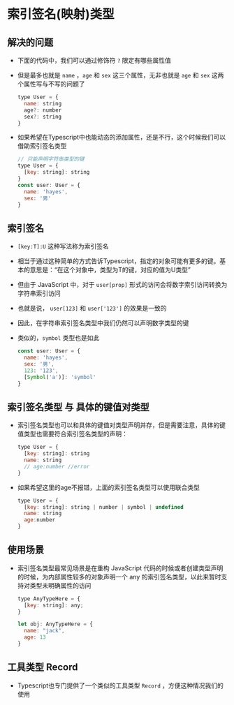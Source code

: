 # 索引签名(映射)类型

## 解决的问题

+ 下面的代码中，我们可以通过修饰符 `?` 限定有哪些属性值
+ 但是最多也就是 `name` ，`age` 和 `sex` 这三个属性，无非也就是 `age` 和 `sex` 这两个属性写与不写的问题了

  ```js
  type User = {
    name: string
    age?: number
    sex?: string
  }
  ```

+ 如果希望在Typescript中也能动态的添加属性，还是不行，这个时候我们可以借助索引签名类型

  ```js
  // 只能声明字符串类型的键
  type User = {
    [key: string]: string
  }
  const user: User = {
    name: 'hayes',
    sex: '男'
  }
  ```

## 索引签名

+ `[key:T]:U` 这种写法称为索引签名

+ 相当于通过这种简单的方式告诉Typescript，指定的对象可能有更多的键。基本的意思是：“在这个对象中，类型为T的键，对应的值为U类型”

+ 但由于 JavaScript 中，对于 `user[prop]` 形式的访问会将数字索引访问转换为字符串索引访问
+ 也就是说， `user[123]` 和 `user['123']` 的效果是一致的
+ 因此，在字符串索引签名类型中我们仍然可以声明数字类型的键
+ 类似的，`symbol` 类型也是如此

  ```js
  const user: User = {
    name: 'hayes',
    sex: '男',
    123: '123',
    [Symbol('a')]: 'symbol'
  }
  ```

## 索引签名类型 与 具体的键值对类型

+ 索引签名类型也可以和具体的键值对类型声明并存，但是需要注意，具体的键值类型也需要符合索引签名类型的声明：

  ```js
  type User = {
    [key: string]: string
    name: string
    // age:number //error
  }
  ```

+ 如果希望这里的age不报错，上面的索引签名类型可以使用联合类型

  ```js
  type User = {
    [key: string]: string | number | symbol | undefined
    name: string
    age:number
  }
  ```

## 使用场景

+ 索引签名类型最常见场景是在重构 JavaScript 代码的时候或者创建类型声明的时候，为内部属性较多的对象声明一个 any 的索引签名类型，以此来暂时支持对类型未明确属性的访问

  ```js
  type AnyTypeHere = {
    [key: string]: any;
  }

  let obj: AnyTypeHere = {
    name: "jack",
    age: 13
  }
  ```

## 工具类型 Record

+ Typescript也专门提供了一个类似的工具类型 `Record` ，方便这种情况我们的使用
